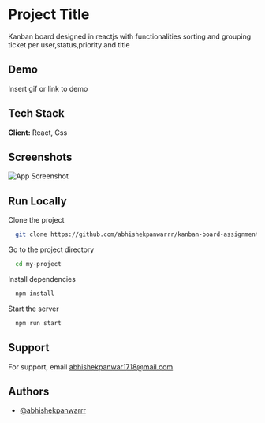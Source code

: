 
# Project Title

Kanban board designed in reactjs with functionalities sorting and grouping ticket per user,status,priority and title


## Demo

Insert gif or link to demo


## Tech Stack

**Client:** React, Css




## Screenshots

![App Screenshot](https://via.placeholder.com/468x300?text=App+Screenshot+Here)


## Run Locally

Clone the project

```bash
  git clone https://github.com/abhishekpanwarrr/kanban-board-assignment
```

Go to the project directory

```bash
  cd my-project
```

Install dependencies

```bash
  npm install
```

Start the server

```bash
  npm run start
```


## Support

For support, email abhishekpanwar1718@mail.com


## Authors

- [@abhishekpanwarrr](https://www.github.com/abhishekpanwarrr)

